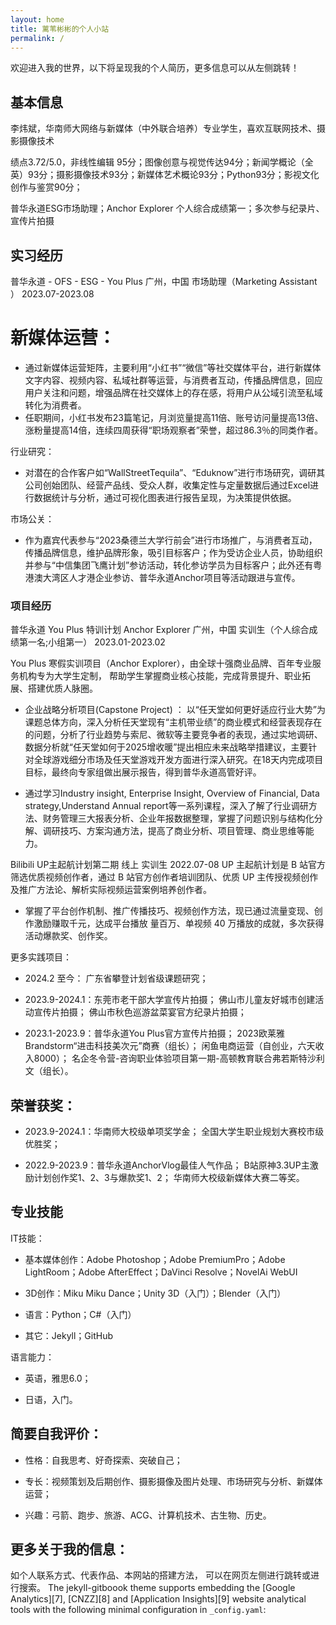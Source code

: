 ```yaml
---
layout: home
title: 蓠苇彬彬的个人小站
permalink: /
---
```


欢迎进入我的世界，以下将呈现我的个人简历，更多信息可以从左侧跳转！

## 基本信息

李炜斌，华南师大网络与新媒体（中外联合培养）专业学生，喜欢互联网技术、摄影摄像技术

绩点3.72/5.0，非线性编辑 95分；图像创意与视觉传达94分；新闻学概论（全英）93分；摄影摄像技术93分；新媒体艺术概论93分；Python93分；影视文化创作与鉴赏90分；

普华永道ESG市场助理；Anchor Explorer 个人综合成绩第一；多次参与纪录片、宣传片拍摄

## 实习经历

普华永道 - OFS - ESG - You Plus                                   广州，中国
市场助理（Marketing Assistant ）                             2023.07-2023.08

# 新媒体运营：

- 通过新媒体运营矩阵，主要利用“小红书”“微信”等社交媒体平台，进行新媒体文字内容、视频内容、私域社群等运营，与消费者互动，传播品牌信息，回应用户关注和问题，增强品牌在社交媒体上的存在感，将用户从公域引流至私域转化为消费者。
- 任职期间，小红书发布23篇笔记，月浏览量提高11倍、账号访问量提高13倍、涨粉量提高14倍，连续四周获得“职场观察者”荣誉，超过86.3％的同类作者。

行业研究：

- 对潜在的合作客户如“WallStreetTequila”、“Eduknow”进行市场研究，调研其公司创始团队、经营产品线、受众人群，收集定性与定量数据后通过Excel进行数据统计与分析，通过可视化图表进行报告呈现，为决策提供依据。

市场公关：

- 作为嘉宾代表参与“2023桑德兰大学行前会”进行市场推广，与消费者互动，传播品牌信息，维护品牌形象，吸引目标客户；作为受访企业人员，协助组织并参与“中信集团飞鹰计划”参访活动，转化参访学员为目标客户；此外还有粤港澳大湾区人才港企业参访、普华永道Anchor项目等活动跟进与宣传。
  
### 项目经历

普华永道 You Plus 特训计划 Anchor Explorer	  	    	    	        广州，中国
实训生（个人综合成绩第一名;小组第一）								          2023.01-2023.02

You Plus 寒假实训项目（Anchor Explorer），由全球十强商业品牌、百年专业服务机构专为大学生定制，
帮助学生掌握商业核心技能，完成背景提升、职业拓展、搭建优质人脉圈。

- 企业战略分析项目(Capstone Project) ：
  以“任天堂如何更好适应行业大势”为课题总体方向，深入分析任天堂现有“主机带业绩”的商业模式和经营表现存在的问题，分析了行业趋势与索尼、微软等主要竞争者的表现，通过实地调研、数据分析就“任天堂如何于2025增收暖”提出相应未来战略举措建议，主要针对全球游戏细分市场及任天堂游戏开发方面进行深入研究。在18天内完成项目目标，最终向专家组做出展示报告，得到普华永道高管好评。
  
- 通过学习Industry insight, Enterprise Insight, Overview of Financial, Data strategy,Understand Annual report等一系列课程，深入了解了行业调研方法、财务管理三大报表分析、企业年报数据整理，掌握了问题识别与结构化分解、调研技巧、方案沟通方法，提高了商业分析、项目管理、商业思维等能力。



Bilibili UP主起航计划第二期                                              线上
实训生                                                            2022.07-08
UP 主起航计划是 B 站官方筛选优质视频创作者，通过 B 站官方创作者培训团队、优质 UP 主传授视频创作及推广方法论、解析实际视频运营案例培养创作者。

- 掌握了平台创作机制、推广传播技巧、视频创作方法，现已通过流量变现、创作激励赚取千元，达成平台播放 量百万、单视频 40 万播放的成就，多次获得活动爆款奖、创作奖。


更多实践项目：

- 2024.2 至今： 广东省攀登计划省级课题研究；

- 2023.9-2024.1：东莞市老干部大学宣传片拍摄；
                 佛山市儿童友好城市创建活动宣传片拍摄；
                 佛山市秋色巡游盆菜宴官方纪录片拍摄；
  
- 2023.1-2023.9：普华永道You Plus官方宣传片拍摄；
                 2023欧莱雅Brandstorm“进击科技美次元”商赛（组长）；
                 闲鱼电商运营（自创业，六天收入8000）；
                 名企冬令营-咨询职业体验项目第一期-高顿教育联合弗若斯特沙利文（组长）。



## 荣誉获奖：

- 2023.9-2024.1：华南师大校级单项奖学金；
                 全国大学生职业规划大赛校市级优胜奖；
  
- 2022.9-2023.9：普华永道AnchorVlog最佳人气作品；
                 B站原神3.3UP主激励计划创作奖1、2、3与爆款奖1、2；
                 华南师大校级新媒体大赛二等奖。



## 专业技能

IT技能：

- 基本媒体创作：Adobe Photoshop；Adobe PremiumPro；Adobe LightRoom；Adobe AfterEffect；DaVinci Resolve；NovelAi WebUI

- 3D创作：Miku Miku Dance；Unity 3D（入门）；Blender（入门）

- 语言：Python；C#（入门）

- 其它：Jekyll；GitHub

语言能力：

- 英语，雅思6.0；

- 日语，入门。



## 简要自我评价：

- 性格：自我思考、好奇探索、突破自己；

- 专长：视频策划及后期创作、摄影摄像及图片处理、市场研究与分析、新媒体运营；
  
- 兴趣：弓箭、跑步、旅游、ACG、计算机技术、古生物、历史。




## 更多关于我的信息：
如个人联系方式、代表作品、本网站的搭建方法，
可以在网页左侧进行跳转或进行搜索。
The jekyll-gitboook theme supports embedding the [Google Analytics][7], [CNZZ][8] and [Application Insights][9] website analytical tools with the following
minimal configuration in `_config.yaml`:

